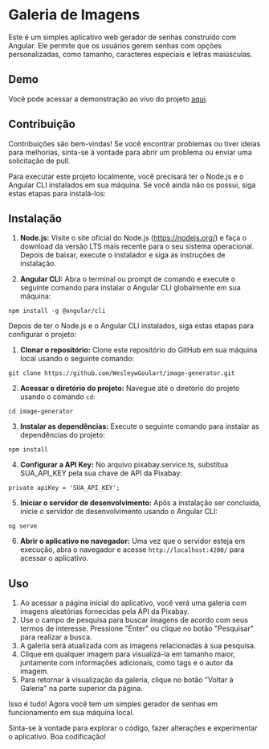 # Galeria de Imagens

Este é um simples aplicativo web gerador de senhas construído com Angular. Ele permite que os usuários gerem senhas com opções personalizadas, como tamanho, caracteres especiais e letras maiúsculas.

## Demo

Você pode acessar a demonstração ao vivo do projeto [aqui](https://www.wesleygoulart.tech/img-generator).

## Contribuição

Contribuições são bem-vindas! Se você encontrar problemas ou tiver ideias para melhorias, sinta-se à vontade para abrir um problema ou enviar uma solicitação de pull.

Para executar este projeto localmente, você precisará ter o Node.js e o Angular CLI instalados em sua máquina. Se você ainda não os possui, siga estas etapas para instalá-los:

## Instalação

1. **Node.js:** Visite o site oficial do Node.js (https://nodejs.org/) e faça o download da versão LTS mais recente para o seu sistema operacional. Depois de baixar, execute o instalador e siga as instruções de instalação.

2. **Angular CLI:** Abra o terminal ou prompt de comando e execute o seguinte comando para instalar o Angular CLI globalmente em sua máquina:

``` npm install -g @angular/cli ```

Depois de ter o Node.js e o Angular CLI instalados, siga estas etapas para configurar o projeto:

1. **Clonar o repositório:** Clone este repositório do GitHub em sua máquina local usando o seguinte comando:

``` git clone https://github.com/WesleywGoulart/image-generator.git ```

2. **Acessar o diretório do projeto:** Navegue até o diretório do projeto usando o comando `cd`:

``` cd image-generator ```

3. **Instalar as dependências:** Execute o seguinte comando para instalar as dependências do projeto:

``` npm install ```

4. **Configurar a API Key:** No arquivo pixabay.service.ts, substitua SUA_API_KEY pela sua chave de API da Pixabay:

``` private apiKey = 'SUA_API_KEY'; ```

5. **Iniciar o servidor de desenvolvimento:** Após a instalação ser concluída, inicie o servidor de desenvolvimento usando o Angular CLI:

``` ng serve ```

6. **Abrir o aplicativo no navegador:** Uma vez que o servidor esteja em execução, abra o navegador e acesse `http://localhost:4200/` para acessar o aplicativo.

## Uso

1. Ao acessar a página inicial do aplicativo, você verá uma galeria com imagens aleatórias fornecidas pela API da Pixabay.
2. Use o campo de pesquisa para buscar imagens de acordo com seus termos de interesse. Pressione "Enter" ou clique no botão "Pesquisar" para realizar a busca.
3. A galeria será atualizada com as imagens relacionadas à sua pesquisa.
4. Clique em qualquer imagem para visualizá-la em tamanho maior, juntamente com informações adicionais, como tags e o autor da imagem.
5. Para retornar à visualização da galeria, clique no botão "Voltar à Galeria" na parte superior da página.

Isso é tudo! Agora você tem um simples gerador de senhas em funcionamento em sua máquina local.

Sinta-se à vontade para explorar o código, fazer alterações e experimentar o aplicativo. Boa codificação!
